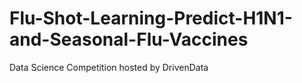 # Flu-Shot-Learning-Predict-H1N1-and-Seasonal-Flu-Vaccines
Data Science Competition hosted by DrivenData
